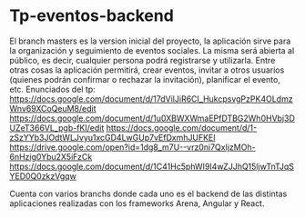 # Tp-eventos-backend
El branch masters es la version inicial del proyecto, la aplicación sirve para la organización y seguimiento de eventos sociales. La misma será abierta al público, es decir, cualquier persona podrá registrarse y utilizarla. Entre otras cosas la aplicación permitirá, crear eventos, invitar a otros usuarios (quienes podrán confirmar o rechazar la invitación), planificar el evento, etc.
Enunciados del tp:
https://docs.google.com/document/d/17dVilJiR6CI_HukcpsvgPzPK4OLdmzWnv69XCoQeuM8/edit
https://docs.google.com/document/d/1u0XBWXWmaEPfDTBG2Wh0HVbj3DUZeT366VL_pgb-fKI/edit
https://docs.google.com/document/d/1-zSzYYb3JOdtWLJvyu1xcGD4LwGUp7vEfDxmhJUFKEI
https://drive.google.com/open?id=1dg8_m7U--vrz0ni7QxIjzMOh-6nHzig0Ybu2X5iFzCk
https://docs.google.com/document/d/1C41Hc5phWI9I4wZJJhQ15ljwTnTJqSYED0Q0zkzVgqw

Cuenta con varios branchs donde cada uno es el backend de las distintas aplicaciones realizadas con los frameworks Arena, Angular y React.
